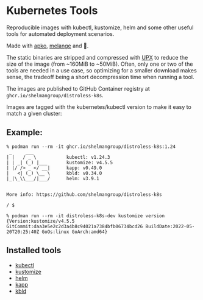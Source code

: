 # Kubernetes Tools

Reproducible images with kubectl, kustomize, helm and some other useful tools for automated deployment scenarios.

Made with [apko](https://github.com/chainguard-dev/apko), [melange](https://github.com/chainguard-dev/melange) and :sparkling_heart:.

The static binaries are stripped and compressed with [UPX](https://upx.github.io/) to reduce the size of the image (from ~160MiB to ~50MiB). Often, only one or two of the tools are needed in a use case, so optimizing for a smaller download makes sense, the tradeoff being a short decompression time when running a tool.

The images are published to GitHub Container registry at `ghcr.io/shelmangroup/distroless-k8s`.

Images are tagged with the kubernetes/kubectl version to make it easy to match a given cluster:


## Example:
```
% podman run --rm -it ghcr.io/shelmangroup/distroless-k8s:1.24
 _     ___
| |   / _ \           kubectl: v1.24.3
| | _| (_) |___       kustomize: v4.5.5
| |/ /> _ </ __|      kapp: v0.49.0
|   <| (_) \__ \      kbld: v0.34.0
|_|\_\\___/|___/      helm: v3.9.1


More info: https://github.com/shelmangroup/distroless-k8s

/ $
```

```
% podman run --rm -it distroless-k8s-dev kustomize version
{Version:kustomize/v4.5.5 GitCommit:daa3e5e2c2d3a4b8c94021a7384bfb06734bcd26 BuildDate:2022-05-20T20:25:40Z GoOs:linux GoArch:amd64}
```

## Installed tools

- [kubectl](https://kubernetes.io/docs/tasks/tools/install-kubectl/)
- [kustomize](https://github.com/kubernetes-sigs/kustomize)
- [helm](https://helm.sh/)
- [kapp](https://carvel.dev/kapp/)
- [kbld](https://carvel.dev/kbld/)

